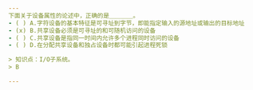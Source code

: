 ```yaml
---
下面关于设备属性的论述中，正确的是＿＿＿＿。
- ( ) A.字符设备的基本特征是可寻址到字节，即能指定输入的源地址或输出的目标地址 
- (x) B.共享设备必须是可寻址的和可随机访问的设备
- ( ) C.共享设备是指同一时间内允许多个进程同时访问的设备 
- ( ) D.在分配共享设备和独占设备时都可能引起进程死锁

> 知识点：I/O子系统。
> B

---
```

